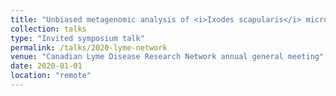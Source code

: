 ```yaml
---
title: "Unbiased metagenomic analysis of <i>Ixodes scapularis</i> microbiomes in the Kingston Frontenac region"
collection: talks
type: "Invited symposium talk"
permalink: /talks/2020-lyme-network
venue: "Canadian Lyme Disease Research Network annual general meeting"
date: 2020-01-01
location: "remote"
---
```


